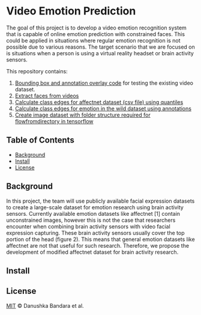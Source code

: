 # Video Emotion Prediction


The goal of this project is to develop a video emotion recognition system that is capable of online emotion prediction with constrained faces.
This could be applied in situations where regular emotion recognition is not possible due to various reasons. The target scenario that we are focused on is situations when a 
person is using a virtual reality headset or brain activity sensors.

This repository contains:

1. [Bounding box and annotation overlay code](danushka/boundingbox.py) for testing the existing video dataset.
2. [Extract faces from videos](danushka/extractfaces.py)
3. [Calculate class edges for affectnet dataset (csv file) using quantiles](danushka/quantilescript.py)
4. [Calculate class edges for emotion in the wild dataset using annotations](danushka/annotations_quantilescript.py)
5. [Create image dataset with folder structure required for flowfromdirectory in tensorflow](danushka/build_dataset.py)


## Table of Contents

- [Background](#background)
- [Install](#install)
- [License](#license)

## Background

In this project, the team will use publicly available facial expression datasets to create a large-scale dataset for emotion research using brain activity sensors. Currently available emotion datasets like affectnet [1] contain unconstrained images, however this is not the case that researchers encounter when combining brain activity sensors with video facial expression capturing. These brain activity sensors usually cover the top portion of the head (figure 2). This means that general emotion datasets like affectnet are not that useful for such research. Therefore, we propose the development of modified affectnet dataset for brain activity research.


## Install


## License

[MIT](LICENSE) © Danushka Bandara et al.
